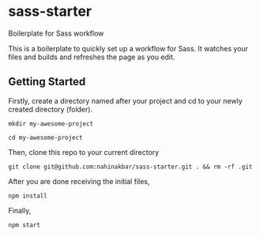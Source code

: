 # sass-starter
Boilerplate for Sass workflow

This is a boilerplate to quickly set up a workflow for Sass. It watches your files and builds and refreshes the page as you edit.

## Getting Started

Firstly, create a directory named after your project and cd to your newly created directory (folder).

`mkdir my-awesome-project`

`cd my-awesome-project`

Then, clone this repo to your current directory

`git clone git@github.com:nahinakbar/sass-starter.git . && rm -rf .git`

After you are done receiving the initial files,

`npm install`

Finally,

`npm start`

